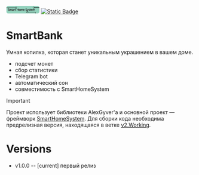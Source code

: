 [<img src="/schemes/SHSinc_alt.svg" height="20"/>](https://github.com/MrRyabena/SmartHomeSystem)
[![Static Badge](https://img.shields.io/badge/Telegram-dev%20blog-blue)](https://t.me/SmartHomeSystem_dev)


# SmartBank

Умная копилка, которая станет уникальным украшением в вашем доме.
  - подсчет монет
  - сбор статистики
  - Telegram bot
  - автоматический сон
  - совместимость с SmartHomeSystem 

> [!IMPORTANT]
> Проект использует библиотеки AlexGyver'a и основной проект — фреймворк [SmartHomeSystem](https://github.com/MrRyabena/SmartHomeSystem). Для сборки кода необходима предрелизная версия, находящаяся в ветке [v2.Working](https://github.com/MrRyabena/SmartHomeSystem/tree/v2.Working).

# Versions 
- v1.0.0 -- [current] первый релиз
